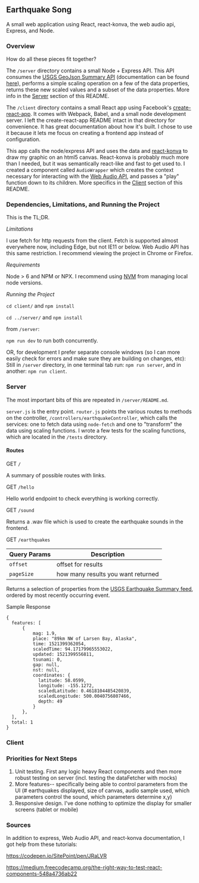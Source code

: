 ## Earthquake Song ##

A small web application using React, react-konva, the web audio api, Express, and Node.

### Overview ###

How do all these pieces fit together?

The `/server` directory contains a small Node + Express API. This API consumes the [USGS GeoJson Summary API](https://earthquake.usgs.gov/earthquakes/feed/v1.0/summary/all_day.geojson) (documentation can be found [here](https://earthquake.usgs.gov/earthquakes/feed/v1.0/geojson.php)), performs a simple scaling operation on a few of the data properties, returns these new scaled values and a subset of the data properties. More info in the [Server](#server) section of this README.


The `/client` directory contains a small React app using Facebook's [create-react-app](https://github.com/facebook/create-react-app). It comes with Webpack, Babel, and a small node development server. I left
the create-react-app README intact in that directory for convenience. It has great documentation about how it's built. I chose to use it because it lets me focus on creating a frontend app instead of configuration.

This app calls the node/express API and uses the data and [react-konva](https://github.com/lavrton/react-konva) to draw my graphic on an html5 canvas. React-konva is probably much more than I needed, but it was
semantically react-like and fast to get used to. I created a component called `AudioWrapper` which creates the context necessary for interacting with the [Web Audio API](https://developer.mozilla.org/en-US/docs/Web/API/Web_Audio_API), and passes a "play" function down to its children. More specifics in the [Client](#client) section of this README.


### Dependencies, Limitations, and Running the Project ###

This is the TL;DR.

*Limitations*

I use fetch for http requests from the client. Fetch is supported almost everywhere now, including Edge, but not IE11 or below. Web Audio API has this same restriction.
I recommend viewing the project in Chrome or Firefox.


*Requirements*

Node > 6 and NPM or NPX. I recommend using [NVM](https://github.com/creationix/nvm) from managing local node versions.


*Running the Project*

`cd client/` and `npm install`

`cd ../server/` and `npm install`

from `/server`:

`npm run dev` to run both concurrently.

OR, for development I prefer separate console windows (so I can more easily check for errors and make sure they are building on changes, etc):
Still in `/server` directory, in one terminal tab run: `npm run server`, and in another: `npm run client`.


### Server ###

The most important bits of this are repeated in `/server/README.md`.

`server.js` is the entry point. `router.js` points the various routes to methods on the controller, `/controllers/earthquakeController`, which calls
the services: one to fetch data using `node-fetch` and one to "transform" the data using scaling functions. I wrote a few tests for the scaling functions, which are located in the `/tests` directory.


#### Routes ####

GET `/`

A summary of possible routes with links.

GET `/hello`

Hello world endpoint to check everything is working correctly.

GET `/sound`

Returns a .wav file which is used to create the earthquake sounds in the frontend.

GET `/earthquakes`

| Query Params  | Description |          
| ------------- |------------- |
| `offset`      | offset for results |
| `pageSize`    | how many results you want returned |

Returns a selection of properties from the [USGS Earthquake Summary feed](https://earthquake.usgs.gov/earthquakes/feed/v1.0/geojson.php), ordered by most recently occurring event.

Sample Response

```
{
  features: [
      {
          mag: 1.9,
          place: "89km NW of Larsen Bay, Alaska",
          time: 1521399362054,
          scaledTime: 94.17179965553022,
          updated: 1521399556811,
          tsunami: 0,
          gap: null,
          nst: null,
          coordinates: {
            latitude: 58.0599,
            longitude: -155.1272,
            scaledLatitude: 0.4618104485420839,
            scaledLongitude: 500.0040756807466,
            depth: 49
          }
      },
  ],
  total: 1
}
```

### Client ###




### Priorities for Next Steps ###

1. Unit testing. First any logic heavy React components and then more robust testing on server (incl. testing the dataFetcher with mocks)
1. More features-- specifically being able to control parameters from the UI (# earthquakes displayed, size of canvas, audio sample used, which parameters control the sound, which parameters determine x,y)
1. Responsive design. I've done nothing to optimize the display for smaller screens (tablet or mobile)

### Sources ###

In addition to express, Web Audio API, and react-konva documentation, I got help from these tutorials:

https://codepen.io/SitePoint/pen/JRaLVR

https://medium.freecodecamp.org/the-right-way-to-test-react-components-548a4736ab22
